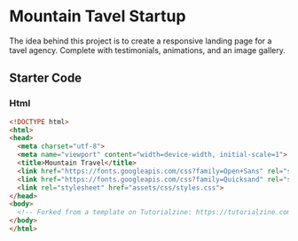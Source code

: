 # Mountain Tavel Startup

The idea behind this project is to create a responsive landing page for a tavel agency. Complete with testimonials, animations, and an image gallery.

## Starter Code

### Html

```html
<!DOCTYPE html>
<html>
<head>
  <meta charset="utf-8">
  <meta name="viewport" content="width=device-width, initial-scale=1">
  <title>Mountain Travel</title>
  <link href="https://fonts.googleapis.com/css?family=Open+Sans" rel="stylesheet">
  <link href="https://fonts.googleapis.com/css?family=Quicksand" rel="stylesheet">
  <link rel="stylesheet" href="assets/css/styles.css">
</head>
<body>
  <!-- Forked from a template on Tutorialzine: https://tutorialzine.com/2016/06/freebie-landing-page-template-with-flexbox -->
</body>
</html>
```
